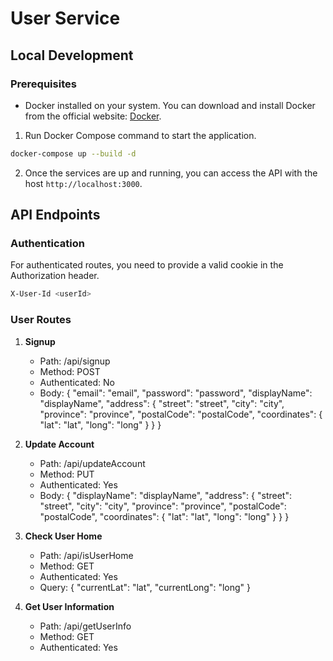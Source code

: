 # User Service

## Local Development

### Prerequisites

- Docker installed on your system. You can download and install Docker from the official website: [Docker](https://www.docker.com/get-started).

1. Run Docker Compose command to start the application.

```bash
docker-compose up --build -d
```

2. Once the services are up and running, you can access the API with the host `http://localhost:3000`.

## API Endpoints

### Authentication

For authenticated routes, you need to provide a valid cookie in the Authorization header.

```bash
X-User-Id <userId>
```

### User Routes

1. **Signup**

   - Path: /api/signup
   - Method: POST
   - Authenticated: No
   - Body: { "email": "email", "password": "password", "displayName": "displayName", "address": { "street": "street", "city": "city", "province": "province", "postalCode": "postalCode", "coordinates": { "lat": "lat", "long": "long" } } }

2. **Update Account**

   - Path: /api/updateAccount
   - Method: PUT
   - Authenticated: Yes
   - Body: { "displayName": "displayName", "address": { "street": "street", "city": "city", "province": "province", "postalCode": "postalCode", "coordinates": { "lat": "lat", "long": "long" } } }

3. **Check User Home**

   - Path: /api/isUserHome
   - Method: GET
   - Authenticated: Yes
   - Query: { "currentLat": "lat", "currentLong": "long" }

4. **Get User Information**
   - Path: /api/getUserInfo
   - Method: GET
   - Authenticated: Yes
